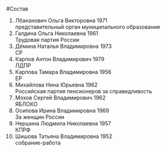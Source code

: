 #Состав
1. Лбаканович Ольга Викторовна 1971   
    представительный орган муниципального образования
2. Галдина Ольга Николаевна 1961   
    Трудовая партия России
3. Дёмина Наталья Владимировна 1973   
    СР
4. Карпов Антон Владимирович 1979   
    ЛДПР
5. Карпова Тамара Владимировна 1956   
    ЕР
6. Михайлова Нина Юрьевна 1962   
    Российская партия пенсионеров за справедливость
7. Мохов Сергей Владимирович 1962   
    ЯБЛОКО
8. Осипова Ирина Владимировна 1969   
    За женщин России
9. Нершина Людмила Николаевна 1957   
    КПРФ
10. Шишова Татьяна Владимировна 1952   
    собрание-работа
